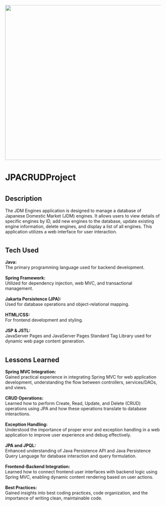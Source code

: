 
<img src="https://s1.cdn.autoevolution.com/images/news/nissan-rb26dett-the-skyline-gt-rs-legendary-turbocharged-inline-six-177520_1.jpg" height='500px' width='700'>

# <h1>JPACRUDProject</h1>

# <h2>Description</h2>

The JDM Engines application is designed to manage a database of Japanese Domestic Market (JDM) engines. It allows users to view details of specific engines by ID, add new engines to the database, update existing engine information, delete engines, and display a list of all engines. This application utilizes a web interface for user interaction.

# <h2>Tech Used</h2>

<strong>Java:</strong><br> The primary programming language used for backend development.<br><br>
<strong>Spring Framework:</strong><br> Utilized for dependency injection, web MVC, and transactional management.<br><br>
<strong>Jakarta Persistence (JPA):</strong><br> Used for database operations and object-relational mapping.<br><br>
<strong>HTML/CSS:</strong><br> For frontend development and styling.<br><br>
<strong>JSP & JSTL:</strong><br> JavaServer Pages and JavaServer Pages Standard Tag Library used for dynamic web page content generation. <br>

# <h2>Lessons Learned</h2>

<strong>Spring MVC Integration:</strong><br> Gained practical experience in integrating Spring MVC for web application development, understanding the flow between controllers, services/DAOs, and views.<br><br>
<strong>CRUD Operations:</strong><br> Learned how to perform Create, Read, Update, and Delete (CRUD) operations using JPA and how these operations translate to database interactions.<br><br>
<strong>Exception Handling:</strong><br> Understood the importance of proper error and exception handling in a web application to improve user experience and debug effectively.<br><br>
<strong>JPA and JPQL:</strong><br> Enhanced understanding of Java Persistence API and Java Persistence Query Language for database interaction and query formulation.<br><br>
<strong>Frontend-Backend Integration:</strong><br> Learned how to connect frontend user interfaces with backend logic using Spring MVC, enabling dynamic content rendering based on user actions.<br><br>
<strong>Best Practices:</strong><br> Gained insights into best coding practices, code organization, and the importance of writing clean, maintainable code.